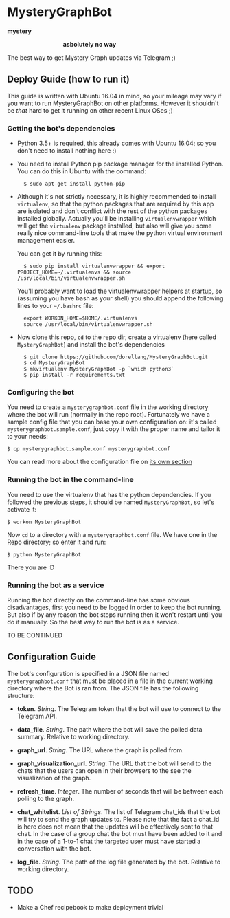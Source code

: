 # MysteryGraphBot

**mystery**

&nbsp;&nbsp;&nbsp;&nbsp;&nbsp;&nbsp;&nbsp;&nbsp;&nbsp;&nbsp;
&nbsp;&nbsp;&nbsp;&nbsp;&nbsp;&nbsp;&nbsp;&nbsp;&nbsp;&nbsp;
&nbsp;&nbsp;&nbsp;&nbsp;&nbsp;&nbsp;&nbsp;&nbsp;&nbsp;&nbsp;
**asbolutely no way**

The best way to get Mystery Graph updates via Telegram ;)

## Deploy Guide (how to run it)

This guide is written with Ubuntu 16.04 in mind, so your mileage may vary if you
want to run MysteryGraphBot on other platforms. However it shouldn't be *that*
hard to get it running on other recent Linux OSes ;)

### Getting the bot's dependencies

* Python 3.5+ is required, this already comes with Ubuntu 16.04; so you don't
    need to install nothing here :)

* You need to install Python pip package manager for the installed Python. You
    can do this in Ubuntu with the command:

        $ sudo apt-get install python-pip

* Although it's not strictly necessary, it is highly recommended to install
    `virtualenv`, so that the python packages that are required by this app are
    isolated and don't conflict with the rest of the python packages installed
    globally. Actually you'll be installing `virtualenvwrapper` which will get
    the `virtualenv` package installed, but also will give you some really nice
    command-line tools that make the python virtual environment management
    easier.

    You can get it by running this:

        $ sudo pip install virtualenvwrapper && export PROJECT_HOME=~/.virtualenvs && source /usr/local/bin/virtualenvwrapper.sh

    You'll probably want to load the virtualenvwrapper helpers at startup, so
    (assuming you have bash as your shell) you should append the following lines
    to your `~/.bashrc` file:

        export WORKON_HOME=$HOME/.virtualenvs
        source /usr/local/bin/virtualenvwrapper.sh

* Now clone this repo, `cd` to the repo dir, create a virtualenv (here called
    `MysteryGraphBot`) and install the bot's dependencies

        $ git clone https://github.com/dorellang/MysteryGraphBot.git
        $ cd MysteryGraphBot
        $ mkvirtualenv MysteryGraphBot -p `which python3`
        $ pip install -r requirements.txt

### Configuring the bot

You need to create a `mysterygraphbot.conf` file in the working directory
where the bot will run (normally in the repo root). Fortunately we have a
sample config file that you can base your own configuration on: it's called
`mysterygraphbot.sample.conf`, just copy it with the proper name and tailor
it to your needs:

    $ cp mysterygraphbot.sample.conf mysterygraphbot.conf

You can read more about the configuration file on
[its own section](#configuration-guide)

### Running the bot in the command-line

You need to use the virtualenv that has the python dependencies. If you
followed the previous steps, it should be named `MysteryGraphBot`, so let's
activate it:

    $ workon MysteryGraphBot

Now `cd` to a directory with a `mysterygraphbot.conf` file. We have one in the
Repo directory; so enter it and run:

    $ python MysteryGraphBot

There you are :D

### Running the bot as a service

Running the bot directly on the command-line has some obvious disadvantages,
first you need to be logged in order to keep the bot running. But also if
by any reason the bot stops running then it won't restart until you do it
manually. So the best way to run the bot is as a service.

TO BE CONTINUED

## Configuration Guide

The bot's configuration is specified in a JSON file named `mysterygraphbot.conf`
that must be placed in a file in the current working directory where the Bot is
ran from. The JSON file has the following structure:

* **token**. *String*. The Telegram token that the bot will use to connect to
    the Telegram API.

* **data\_file**. *String*. The path where the bot will save the polled data
    summary. Relative to working directory.

* **graph\_url**. *String*. The URL where the graph is polled from.

* **graph\_visualization\_url**. *String*. The URL that the bot will send to the
    chats that the users can open in their browsers to the see the visualization
    of the graph.

* **refresh\_time**. *Integer*. The number of seconds that will be between each
    polling to the graph.

* **chat\_whitelist**. *List of Strings*. The list of Telegram chat\_ids that
    the bot will try to send the graph updates to. Please note that the fact a
    chat\_id is here does not mean that the updates will be effectively sent to
    that chat. In the case of a group chat the bot must have been added to it
    and in the case of a 1-to-1 chat the targeted user must have started a
    conversation with the bot.

* **log\_file**. *String*. The path of the log file generated by the bot.
    Relative to working directory.

## TODO

* Make a Chef recipebook to make deployment trivial